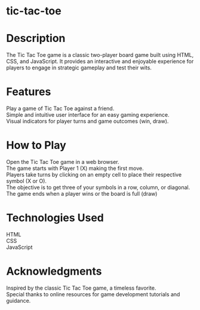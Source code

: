 # tic-tac-toe
# Description
The Tic Tac Toe game is a classic two-player board game built using HTML, CSS, and JavaScript. It provides an interactive and enjoyable experience for players to engage in strategic gameplay and test their wits.

# Features
Play a game of Tic Tac Toe against a friend.<br>
Simple and intuitive user interface for an easy gaming experience.<br>
Visual indicators for player turns and game outcomes (win, draw).

# How to Play
Open the Tic Tac Toe game in a web browser.<br>
The game starts with Player 1 (X) making the first move.<br>
Players take turns by clicking on an empty cell to place their respective symbol (X or O).<br>
The objective is to get three of your symbols in a row, column, or diagonal.<br>
The game ends when a player wins or the board is full (draw)<br>

# Technologies Used
HTML<br>
CSS<br>
JavaScript<br>

# Acknowledgments
Inspired by the classic Tic Tac Toe game, a timeless favorite.<br>
Special thanks to online resources for game development tutorials and guidance.
